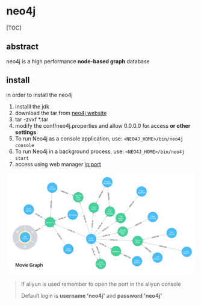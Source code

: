# neo4j

[TOC]

## abstract

neo4j is a high performance **node-based graph** database


## install

in order to install the neo4j

1. installl the jdk
2. download the tar from [neo4j website](https://neo4j.com/download-thanks/?edition=community&release=3.5.1&flavour=unix&_ga=2.252676929.934612670.1547880180-280554193.1546780062)
3. tar -zvxf *.tar
4. modify the conf/neo4j.properties and allow 0.0.0.0 for access **or other settings**
5. To run Neo4j as a console application, use:
   `<NEO4J_HOME>/bin/neo4j console`
6. To run Neo4j in a background process, use:
   `<NEO4J_HOME>/bin/neo4j start`
7. access using web manager [ip:port](http://<IP>:7474)

![Neo4j movie sample graph](assets/movies.png)

> If aliyun is used remember to open the port in the aliyun console 
>
> Default login is **username 'neo4j'** and **password 'neo4j'**

